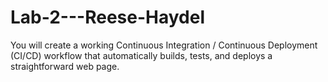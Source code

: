 # Lab-2---Reese-Haydel
You will create a working Continuous Integration / Continuous Deployment (CI/CD) workflow that automatically builds, tests, and deploys a straightforward web page.
